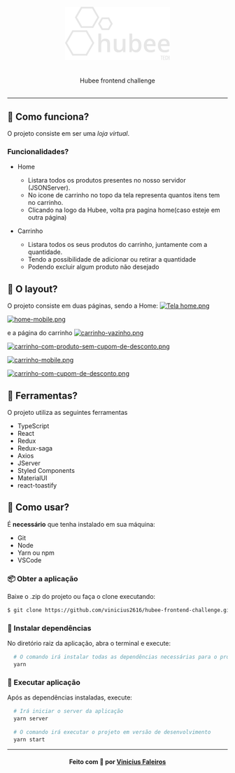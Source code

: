 <h4 align="center">
    <img alt="" src=".github/logo.svg" />
    <br/>
    <br/>
</h4>

<p align="center">
  Hubee frontend challenge 
  <br>
  <br>
  
---

## :dart: Como funciona?

O projeto consiste em ser uma _loja virtual_.

### Funcionalidades?

- Home

  - Listara todos os produtos presentes no nosso servidor (JSONServer).
  - No icone de carrinho no topo da tela representa quantos itens tem no carrinho.
  - Clicando na logo da Hubee, volta pra pagina home(caso esteje em outra página)

- Carrinho
  - Listara todos os seus produtos do carrinho, juntamente com a quantidade.
  - Tendo a possibilidade de adicionar ou retirar a quantidade
  - Podendo excluir algum produto não desejado 

## :art: O layout?

O projeto consiste em duas páginas, sendo a Home:
[![Tela home.png](https://i.postimg.cc/RCDBb8Zk/tela-home.png)](https://postimg.cc/F138YTcp)

[![home-mobile.png](https://i.postimg.cc/76JFvP6j/home-mobile.png)](https://postimg.cc/0MxWDs7C)

e a página do carrinho
[![carrinho-vazinho.png](https://i.postimg.cc/6600WJvP/carrinho-vazinho.png)](https://postimg.cc/CdRD72JC)

[![carrinho-com-produto-sem-cupom-de-desconto.png](https://i.postimg.cc/Hk7X7frd/carrinho-com-produto-sem-cupom-de-desconto.png)](https://postimg.cc/zy8Vs2wc)

[![carrinho-mobile.png](https://i.postimg.cc/bwQdP8GD/carrinho-mobile.png)](https://postimg.cc/21SCds7r)

[![carrinho-com-cupom-de-desconto.png](https://i.postimg.cc/QtjTwC0d/carrinho-com-cupom-de-desconto.png)](https://postimg.cc/gwBj6YCC)

## :hammer: Ferramentas?

O projeto utiliza as seguintes ferramentas

- TypeScript
- React
- Redux
- Redux-saga
- Axios
- JServer
- Styled Components
- MaterialUI
- react-toastify

## :electric_plug: Como usar?

É **necessário** que tenha instalado em sua máquina:

- Git
- Node
- Yarn ou npm
- VSCode

### :package: Obter a aplicação

Baixe o .zip do projeto ou faça o clone executando:

```bash
$ git clone https://github.com/vinicius2616/hubee-frontend-challenge.git
```

### :steam_locomotive: Instalar dependências

No diretório raiz da aplicação, abra o terminal e execute:

```bash
  # O comando irá instalar todas as dependências necessárias para o projeto execute
  yarn
```

### :crystal_ball: Executar aplicação

Após as dependências instaladas, execute:

```bash
  # Irá iniciar o server da aplicação
  yarn server
```

```bash
  # O comando irá executar o projeto em versão de desenvolvimento
  yarn start
```

---

<h4 align="center">
Feito com 💜 por <a href="https://www.linkedin.com/in/vinicius-faleiros/" target="_blank">Vinicius Faleiros</a>
</h4>


